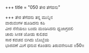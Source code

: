 +++
title = "050 ತೇರ ತೆಗೆದನು"

+++
ತೇರ ತೆಗೆದನು ತನ್ನ ಮುನ್ನಿನ  
ವಾರುವಂಗಳ ಹೂಡಿದನು ಕಪಿ  
ವೀರ ನೆನೆಯಲು ಬಂದು ಮಂಡಿಸಿದನು ಧ್ವಜಾಗ್ರದಲಿ  
ಚಾರು ಸೀಸಕ ಜೋಡು ಕುಲಿಶದ  
ಸಾರ ಕವಚವ ಬಿಗಿದು ಬೊಬ್ಬೆಯ  
ಭಾರವಣೆ ಮಿಗೆ ಧನುವ ಕೊಂಡನು ತಿರುವನೇರಿಸಿದ     ॥50॥